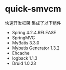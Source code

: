 # quick-smvcm
快速开发框架
集成了以下组件
+ Spring 4.2.4.RELEASE
+ SpringMVC
+ MyBatis 3.3.0
+ Mybatis Generator 1.3.2
+ Ehcache
+ logback 1.1.3
+ Druid 1.0.23

